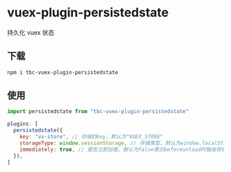 # vuex-plugin-persistedstate

持久化 vuex 状态

## 下载

```bash
npm i tbc-vuex-plugin-persistedstate
```

## 使用

```javascript
import persistedstate from "tbc-vuex-plugin-persistedstate"

plugins: [
  persistedstate({
    key: "vx-store", // 存储的key，默认为"VUEX_STORE"
    storageType: window.sessionStorage, // 存储类型，默认为window.localStorage
    immediately: true, // 是否立即加载，默认为false表示beforeunload时触发存储
  }),
]
```
